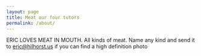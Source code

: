 ```yaml
---
layout: page
title: Meat our four tutors 
permalink: /about/
---
```


ERIC LOVES MEAT IN MOUTH. All kinds of meat. Name any kind and send it to eric@hilhorst.us if you can find a high definition photo
